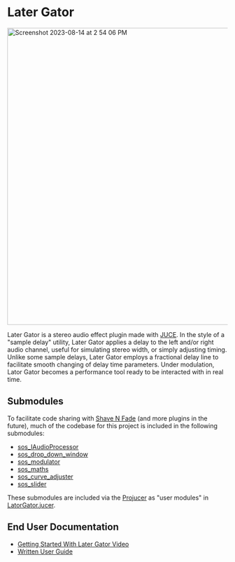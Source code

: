 # Later Gator
<img width="678" alt="Screenshot 2023-08-14 at 2 54 06 PM" src="https://github.com/MasonSelf/SynthsOfSelf_LaterGator/assets/55724853/b7597a55-b1a3-424b-b68b-354b570fdcf7">


Later Gator is a stereo audio effect plugin made with [JUCE](https://github.com/juce-framework/JUCE). In the style of a "sample delay" utility, 
Later Gator applies a delay to the left and/or right audio channel, 
useful for simulating stereo width, or simply adjusting timing. Unlike some sample delays, Later Gator employs a 
fractional delay line to facilitate smooth changing of delay time parameters. Under modulation, Lator Gator becomes
a performance tool ready to be interacted with in real time. 

## Submodules

To facilitate code sharing with [Shave N Fade](https://github.com/MasonSelf/SynthsOfSelf_ShaveNFade) 
(and more plugins in the future), much of the codebase for this project is included in the following submodules:
* [sos_IAudioProcessor](https://github.com/MasonSelf/sos_IAudioProcessor)
* [sos_drop_down_window](https://github.com/MasonSelf/sos_drop_down_window)
* [sos_modulator](https://github.com/MasonSelf/sos_modulator)
* [sos_maths](https://github.com/MasonSelf/sos_maths)
* [sos_curve_adjuster](https://github.com/MasonSelf/sos_curve_adjuster)
* [sos_slider](https://github.com/MasonSelf/sos_sliders)

These submodules are included via the [Projucer](https://docs.juce.com/master/tutorial_new_projucer_project.html) as 
"user modules" in 
[LatorGator.jucer](https://github.com/MasonSelf/SynthsOfSelf_LaterGator/blob/main/LaterGator.jucer). 

## End User Documentation

* [Getting Started With Later Gator Video](https://youtu.be/ejBIt9U87zo?si=i24O7zv_caMcFMyN)
* [Written User Guide](https://www.masonself.com/later-gator-manual)




